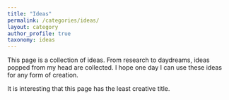 ```yaml
---
title: "Ideas"
permalink: /categories/ideas/
layout: category
author_profile: true
taxonomy: ideas
---
```


This page is a collection of ideas. From research to daydreams, ideas popped from my head are collected. I hope one day I can use these ideas for any form of creation. 

It is interesting that this page has the least creative title. 
